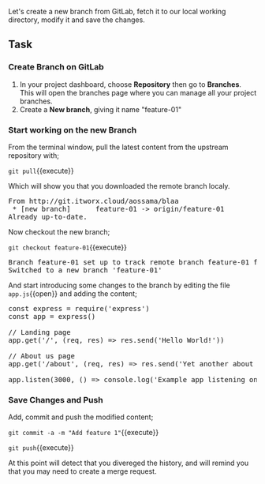 Let's create a new branch from GitLab, fetch it to our local working directory, modify it and save the changes.

## Task

### Create Branch on GitLab

1. In your project dashboard, choose **Repository** then go to **Branches**. This will open the branches page where 
you can manage all your project branches.
2. Create a **New branch**, giving it name "feature-01"

### Start working on the new Branch

From the terminal window, pull the latest content from the upstream repository with;

```git pull```{{execute}}

Which will show you that you downloaded the remote branch localy.

<pre>
From http://git.itworx.cloud/aossama/blaa
 * [new branch]      feature-01 -> origin/feature-01
Already up-to-date.
</pre>

Now checkout the new branch;

```git checkout feature-01```{{execute}}

<pre>
Branch feature-01 set up to track remote branch feature-01 from origin.
Switched to a new branch 'feature-01'
</pre>

And start introducing some changes to the branch by editing the file `app.js`{{open}} and adding the content;

<pre class="file" data-filename="./app.js" data-target="replace">
const express = require('express')
const app = express()

// Landing page
app.get('/', (req, res) => res.send('Hello World!'))

// About us page
app.get('/about', (req, res) => res.send('Yet another about us page!'))

app.listen(3000, () => console.log('Example app listening on port 3000!'))
</pre>

### Save Changes and Push

Add, commit and push the modified content;

```git commit -a -m "Add feature 1"```{{execute}}

```git push```{{execute}}

At this point will detect that you divereged the history, and will remind you that you may need to create a merge request.